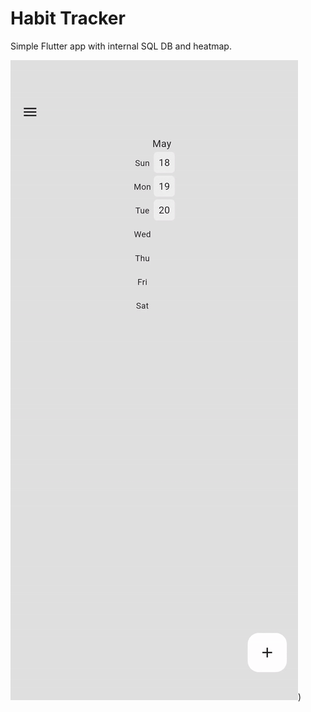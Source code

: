 # Habit Tracker
Simple Flutter app with internal SQL DB and heatmap.

![Demo](https://github.com/rFronteddu/flutter_prototype_habit_tracker/blob/main/demo-last.gif))
